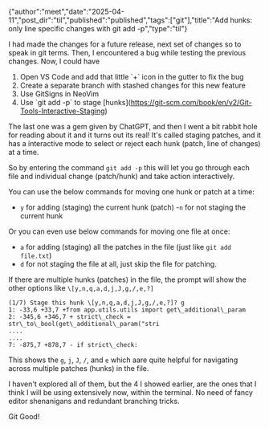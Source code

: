 {"author":"meet","date":"2025-04-11","post_dir":"til","published":"published","tags":["git"],"title":"Add hunks: only line specific changes with git add -p","type":"til"}

I had made the changes for a future release, next set of changes so to speak in git terms. 
Then, I encountered a bug while testing the previous changes. 
Now, I could have 
1. Open VS Code and add that little \`+\` icon in the gutter to fix the bug
2. Create a separate branch with stashed changes for this new feature
3. Use GitSigns in NeoVim
4. Use \`git add -p\` to stage \[hunks](https://git-scm.com/book/en/v2/Git-Tools-Interactive-Staging) 

The last one was a gem given by ChatGPT, and then I went a bit rabbit hole for reading about it and it turns out its real! It's called staging patches, and it has a interactive mode to select or reject each hunk (patch, line of changes) at a time.

So by entering the command `git add -p` this will let you go through each file and individual change (patch/hunk) and take action interactively. 

You can use the below commands for moving one hunk or patch at a time: 
- `y` for adding (staging) the current hunk (patch) 
-`n` for not staging the current hunk 

Or you can even use below commands for moving one file at once:
- `a` for adding (staging) all the patches in the file (just like `git add file.txt`) 
- `d` for not staging the file at all, just skip the file for patching.

If there are multiple hunks (patches) in the file, the prompt will show the other options like `\[y,n,q,a,d,j,J,g,/,e,?]` 

```
(1/7) Stage this hunk \[y,n,q,a,d,j,J,g,/,e,?]? g 
1: -33,6 +33,7 +from app.utils.utils import get\_additional\_param
2: -345,6 +346,7 + strict\_check = str\_to\_bool(get\_additional\_param("stri
....
.... 
7: -875,7 +878,7 - if strict\_check: 
```

This shows the `g`, `j`, `J`, `/`, and `e` which aare quite helpful for navigating across multiple patches (hunks) in the file. 

I haven't explored all of them, but the 4 I showed earlier, are the ones that I think I will be using extensively now, within the terminal. No need of fancy editor shenanigans and redundant branching tricks. 

Git Good!